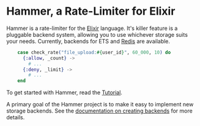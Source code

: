 # Hammer, a Rate-Limiter for Elixir

Hammer is a rate-limiter for the [Elixir](https://elixir-lang.org/) language. It's killer feature is a pluggable backend system, allowing you to use whichever storage suits your needs. Currently, backends for ETS and [Redis](https://github.com/ExHammer/hammer-backend-redis) are available.


```elixir
    case check_rate("file_upload:#{user_id}", 60_000, 10) do
      {:allow, _count} ->
        # ...
      {:deny, _limit} ->
        # ...
    end
```

To get started with Hammer, read the [Tutorial](/hammer/tutorial.html).

A primary goal of the Hammer project is to make it easy to implement new storage backends. See the [documentation on creating backends](/hammer/creatingbackends.html) for more details.
